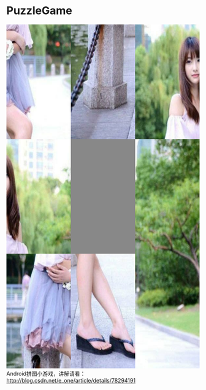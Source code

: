 # PuzzleGame

![拼图](/screenshots/com.luoye.pintu.png)
Android拼图小游戏，讲解请看：
http://blog.csdn.net/e_one/article/details/78294191